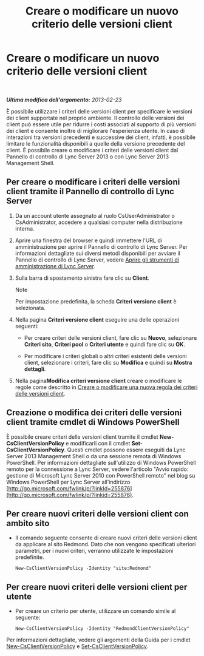 ﻿---
title: Creare o modificare un nuovo criterio delle versioni client
TOCTitle: Creare o modificare un nuovo criterio delle versioni client
ms:assetid: 4be6e449-aa82-4b46-abb1-d31281573a72
ms:mtpsurl: https://technet.microsoft.com/it-it/library/JJ898476(v=OCS.15)
ms:contentKeyID: 52062157
ms.date: 08/24/2015
mtps_version: v=OCS.15
ms.translationtype: HT
---

# Creare o modificare un nuovo criterio delle versioni client

 

_**Ultima modifica dell'argomento:** 2013-02-23_

È possibile utilizzare i criteri delle versioni client per specificare le versioni dei client supportate nel proprio ambiente. Il controllo delle versioni dei client può essere utile per ridurre i costi associati al supporto di più versioni dei client e consente inoltre di migliorare l'esperienza utente. In caso di interazioni tra versioni precedenti e successive dei client, infatti, è possibile limitare le funzionalità disponibili a quelle della versione precedente del client. È possibile creare o modificare i criteri delle versioni client dal Pannello di controllo di Lync Server 2013 o con Lync Server 2013 Management Shell.

## Per creare o modificare i criteri delle versioni client tramite il Pannello di controllo di Lync Server

1.  Da un account utente assegnato al ruolo CsUserAdministrator o CsAdministrator, accedere a qualsiasi computer nella distribuzione interna.

2.  Aprire una finestra del browser e quindi immettere l'URL di amministrazione per aprire il Pannello di controllo di Lync Server. Per informazioni dettagliate sui diversi metodi disponibili per avviare il Pannello di controllo di Lync Server, vedere [Aprire gli strumenti di amministrazione di Lync Server](lync-server-2013-open-lync-server-administrative-tools.md).

3.  Sulla barra di spostamento sinistra fare clic su **Client**.
    

    > [!NOTE]
    > Per impostazione predefinita, la scheda <STRONG>Criteri versione client</STRONG> è selezionata.



4.  Nella pagina **Criteri versione client** eseguire una delle operazioni seguenti:
    
      - Per creare criteri delle versioni client, fare clic su **Nuovo**, selezionare **Criteri sito**, **Criteri pool** o **Criteri utente** e quindi fare clic su **OK**.
    
      - Per modificare i criteri globali o altri criteri esistenti delle versioni client, selezionare i criteri, fare clic su **Modifica** e quindi su **Mostra dettagli**.

5.  Nella pagina**Modifica criteri versione client** creare o modificare le regole come descritto in [Creare o modificare una nuova regola dei criteri delle versioni client](lync-server-2013-create-or-modify-a-new-client-version-policy-rule.md).

## Creazione o modifica dei criteri delle versioni client tramite cmdlet di Windows PowerShell

È possibile creare criteri delle versioni client tramite il cmdlet **New-CsClientVersionPolicy** e modificarli con il cmdlet **Set-CsClientVersionPolicy**. Questi cmdlet possono essere eseguiti da Lync Server 2013 Management Shell o da una sessione remota di Windows PowerShell. Per informazioni dettagliate sull'utilizzo di Windows PowerShell remoto per la connessione a Lync Server, vedere l'articolo "Avvio rapido: gestione di Microsoft Lync Server 2010 con PowerShell remoto" nel blog su Windows PowerShell per Lync Server all'indirizzo [http://go.microsoft.com/fwlink/p/?linkId=255876](http://go.microsoft.com/fwlink/p/?linkid=255876).

## Per creare nuovi criteri delle versioni client con ambito sito

  - Il comando seguente consente di creare nuovi criteri delle versioni client da applicare al sito Redmond. Dato che non vengono specificati ulteriori parametri, per i nuovi criteri, verranno utilizzate le impostazioni predefinite.
    
        New-CsClientVersionPolicy -Identity "site:Redmond"

## Per creare nuovi criteri delle versioni client per utente

  - Per creare un criterio per utente, utilizzare un comando simile al seguente:
    
        New-CsClientVersionPolicy -Identity "RedmondClientVersionPolicy"

Per informazioni dettagliate, vedere gli argomenti della Guida per i cmdlet [New-CsClientVersionPolicy](new-csclientversionpolicy.md) e [Set-CsClientVersionPolicy](set-csclientversionpolicy.md).

